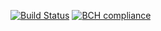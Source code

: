 [![Build Status](https://travis-ci.org/xkcdcode/cicd-buzz.svg?branch=master)](https://travis-ci.org/xkcdcode/cicd-buzz)
[![BCH compliance](https://bettercodehub.com/edge/badge/xkcdcode/cicd-buzz?branch=master)](https://bettercodehub.com/)
